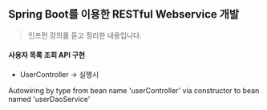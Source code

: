 ## Spring Boot를 이용한 RESTful Webservice 개발

> 인프런 강의를 듣고 정리한 내용입니다.



#### 사용자 목록 조회 API 구현

- UserController -> 실행시 <br>

Autowiring by type from bean name 'userController' via constructor to bean named 'userDaoService'

